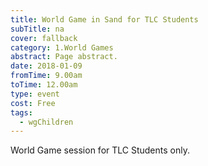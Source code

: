 ```yaml
---
title: World Game in Sand for TLC Students
subTitle: na
cover: fallback
category: 1.World Games
abstract: Page abstract.
date: 2018-01-09
fromTime: 9.00am
toTime: 12.00am
type: event
cost: Free
tags:
  - wgChildren
---
```


World Game session for TLC Students only.

